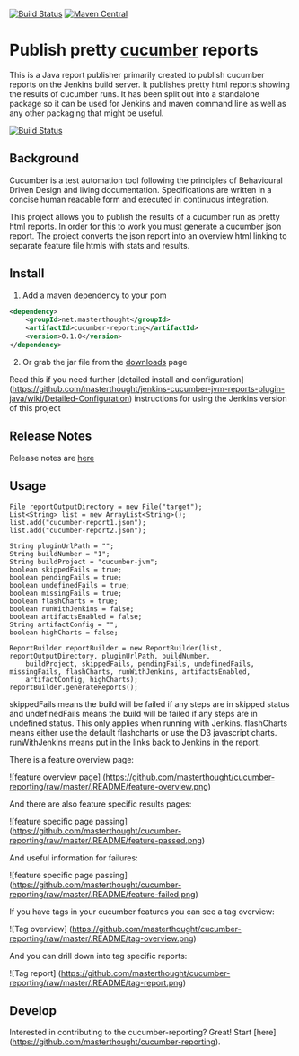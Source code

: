 [![Build Status](https://img.shields.io/travis/damianszczepanik/cucumber-reporting/master.svg?style=flat)](https://travis-ci.org/damianszczepanik/cucumber-reporting)
[![Maven Central](https://img.shields.io/maven-central/v/net.masterthought/cucumber-reporting.svg)](http://search.maven.org/#search|gav|1|g%3A%22net.masterthought%22%20AND%20a%3A%22cucumber-reporting%22)

# Publish pretty [cucumber](http://cukes.info/) reports

This is a Java report publisher primarily created to publish cucumber reports on the Jenkins build server. It publishes pretty html reports showing the results of cucumber runs. It has been split out into a standalone package so it can be used for Jenkins and maven command line as well as any other packaging that might be useful.

[![Build Status](https://secure.travis-ci.org/masterthought/cucumber-reporting.png)](http://travis-ci.org/masterthought/cucumber-reporting)

## Background

Cucumber is a test automation tool following the principles of Behavioural Driven Design and living documentation. Specifications are written in a concise human readable form and executed in continuous integration.

This project allows you to publish the results of a cucumber run as pretty html reports. In order for this to work you must generate a cucumber json report. The project converts the json report into an overview html linking to separate feature file htmls with stats and results.

## Install

1. Add a maven dependency to your pom
```xml
<dependency>
    <groupId>net.masterthought</groupId>
    <artifactId>cucumber-reporting</artifactId>
    <version>0.1.0</version>
</dependency>
```
2. Or grab the jar file from the [downloads](http://www.masterthought.net/section/cucumber-reporting) page

Read this if you need further  [detailed install and configuration]
(https://github.com/masterthought/jenkins-cucumber-jvm-reports-plugin-java/wiki/Detailed-Configuration) instructions for using the Jenkins version of this project

## Release Notes

Release notes are [here](https://github.com/masterthought/cucumber-reporting/wiki/Release-Notes)

## Usage

    File reportOutputDirectory = new File("target");
    List<String> list = new ArrayList<String>();
    list.add("cucumber-report1.json");
    list.add("cucumber-report2.json");

    String pluginUrlPath = "";
    String buildNumber = "1";
    String buildProject = "cucumber-jvm";
    boolean skippedFails = true;
    boolean pendingFails = true;
    boolean undefinedFails = true;
    boolean missingFails = true;
    boolean flashCharts = true;
    boolean runWithJenkins = false;
    boolean artifactsEnabled = false;
    String artifactConfig = "";
    boolean highCharts = false;

    ReportBuilder reportBuilder = new ReportBuilder(list, reportOutputDirectory, pluginUrlPath, buildNumber,
        buildProject, skippedFails, pendingFails, undefinedFails, missingFails, flashCharts, runWithJenkins, artifactsEnabled,
        artifactConfig, highCharts);
    reportBuilder.generateReports();

skippedFails means the build will be failed if any steps are in skipped status and undefinedFails means the build will be failed if any steps are in undefined status. This only applies when running with Jenkins.
flashCharts means either use the default flashcharts or use the D3 javascript charts. runWithJenkins means put in the links back to Jenkins in the report.

There is a feature overview page:

![feature overview page]
(https://github.com/masterthought/cucumber-reporting/raw/master/.README/feature-overview.png)

And there are also feature specific results pages:

![feature specific page passing]
(https://github.com/masterthought/cucumber-reporting/raw/master/.README/feature-passed.png)

And useful information for failures:

![feature specific page passing]
(https://github.com/masterthought/cucumber-reporting/raw/master/.README/feature-failed.png)

If you have tags in your cucumber features you can see a tag overview:

![Tag overview]
(https://github.com/masterthought/cucumber-reporting/raw/master/.README/tag-overview.png)

And you can drill down into tag specific reports:

![Tag report]
(https://github.com/masterthought/cucumber-reporting/raw/master/.README/tag-report.png)

## Develop

Interested in contributing to the cucumber-reporting?  Great!  Start [here]
(https://github.com/masterthought/cucumber-reporting).

